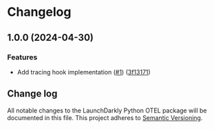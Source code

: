 # Changelog

## 1.0.0 (2024-04-30)


### Features

* Add tracing hook implementation ([#1](https://github.com/launchdarkly/python-server-sdk-otel/issues/1)) ([3f13171](https://github.com/launchdarkly/python-server-sdk-otel/commit/3f13171770f81dcc932b66d2fd578e37c7e49bbd))

## Change log

All notable changes to the LaunchDarkly Python OTEL package will be documented in this file. This project adheres to [Semantic Versioning](http://semver.org).

